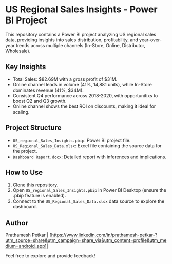 # US Regional Sales Insights - Power BI Project

This repository contains a Power BI project analyzing US regional sales data, providing insights into sales distribution, profitability, and year-over-year trends across multiple channels (In-Store, Online, Distributor, Wholesale).

## Key Insights
- Total Sales: $82.69M with a gross profit of $31M.
- Online channel leads in volume (41%, 14,881 units), while In-Store dominates revenue (41%, $34M).
- Consistent Q4 performance across 2018-2020, with opportunitixs to boost Q2 and Q3 growth.
- Online channel shows the best ROI on discounts, making it ideal for scaling.

## Project Structure
- `US_regional_Sales_Insights.pbip`: Power BI project file.
- `US_Regional_Sales_Data.xlsx`: Excel file containing the source data for the project.
- `Dashboard Report.docx`: Detailed report with inferences and implications.

## How to Use
1. Clone this repository.
2. Open `US_regional_Sales_Insights.pbip` in Power BI Desktop (ensure the .pbip feature is enabled).
3. Connect to the `US_Regional_Sales_Data.xlsx` data source to explore the dashboard.

## Author
Prathamesh Petkar | [https://www.linkedin.com/in/prathamesh-petkar-?utm_source=share&utm_campaign=share_via&utm_content=profile&utm_medium=android_app]| 

Feel free to explore and provide feedback!
